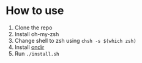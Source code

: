 # How to use

1. Clone the repo
2. Install oh-my-zsh
3. Change shell to zsh using ```chsh -s $(which zsh)```
4. Install [ondir](http://swapoff.org/ondir.html)
5. Run `./install.sh`
